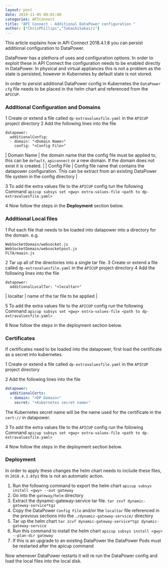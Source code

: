 ```yaml
---
layout: post
date: 2019-11-05 00:01:00
categories: APIConnect
title: "API Connect - Additional DataPower configuration "
author: ["ChrisPhillips","TakashiSakairi"]
---
```

This article explains how in API Connect 2018.4.1.8 you can persist additional configuration to DataPower.
<!--more-->

DataPower has a plethora of uses and configuration options. In order to exploit these in API Connect the configuration needs to be enabled directly in DataPower. In physical and virtual appliances this is not a problem as the state is persisted, however in Kubernetes by default state is not stored.

In order to persist additional DataPower config in Kubernetes the `DataPower cfg` file needs to be placed in the helm chart and referenced from the `APICUP`.


### Additional Configuration and Domains
1 Create or extend a file called `dp-extravaluesfile.yaml` in the `APICUP` project directory
2 Add the following lines into the file
```
datapower:
  additionalConfig:
  - domain: "<Domain Name>"
    config: "<Config File>"
```

| Domain Name | the domain name that the config file must be applied to, this can be `default`, `apiconnect` or a new domain. If the domain does not exist it is created. |
| Config File | Config file name that contains the datapower configuration. This can be extract from an existing DataPower file system in the config directory |

3 To add the extra values file to the `APICUP` config tun the following Command
`apicup subsys set <gwy> extra-values-file <path to dp-extravaluesfile.yaml>`

4 Now follow the steps in the **Deployment** section below.

### Additional Local files
1 Put each file that needs to be loaded into datapower into a directory for the domain.
e.g.
```
WebSocketDomain/websocket.js
WebSocketDomain/websocketpost.js
FLTA/maain.js
```
2 Tar up all of the directories into a single tar file.
3 Create or extend a file called `dp-extravaluesfile.yaml` in the `APICUP` project directory
4 Add the following lines into the file

```
datapower:
  additionalLocalTar: "<localtar>"
```

| localtar | name of the tar file to be applied |

5 To add the extra values file to the `APICUP` config run the following Command
`apicup subsys set <gwy> extra-values-file <path to dp-extravaluesfile.yaml>`

6 Now follow the steps in the deployment section below.

### Certificates
If certificates need to be loaded into the datapower, first load the certificate as  a secret into kubernetes.

1 Create or extend a file called `dp-extravaluesfile.yaml` in the `APICUP` project directory

2 Add the following lines into the file

```yaml
datapower:
  additionalCerts:
  - domain: "<DP Domain>"
    secret: "<Kubernetes secret name>"
```

The Kubernetes secret name will be the name used for the certificate in the `cert://` in datapower.

3 To add the extra values file to the `APICUP` config run the following Command
`apicup subsys set <gwy> extra-values-file <path to dp-extravaluesfile.yaml>`

4 Now follow the steps in the deployment section below.

### Deployment
In order to apply these changes the helm chart needs to include these files, in `2018.4.1.8fp1` this is not an automatic action.

1. Run the following command to export the helm chart `apicup subsys install <gwy> --out gateway`
2. Go into the `gateway/helm` directory
3. Extract the dynamic-gateway-service tar file. `tar zxvf dynamic-gateway-service*tgz`
4. Copy the DataPower `Config File` and/or the `localtar` file referenced in the previous sections into the `./dynamic-gateway-service/` directory
5. Tar up the helm chart `tar zcvf dynamic-gateway-service*tgz dynamic-gateway-service`
6. Run this command to install the helm chart `apicup subsys install <gwy>  --plan-dir gateway`
7. If this is an upgrade to an existing DataPower the DataPower Pods must be restarted after the apicup command

Now whenever DataPower restarts it will re run the DataPower config and load the local files into the local disk.
